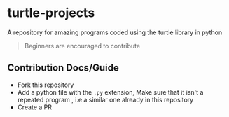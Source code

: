 # turtle-projects
A repository for amazing programs coded using the turtle library in python 

> Beginners are encouraged to contribute
## Contribution Docs/Guide

* Fork this repository
* Add a python file with the <code>.py</code> extension, Make sure that it isn't a repeated program , i.e a similar one already in this repository
* Create a PR
